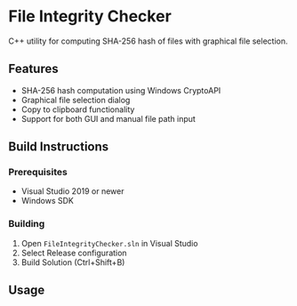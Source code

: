# File Integrity Checker

C++ utility for computing SHA-256 hash of files with graphical file selection.

## Features
- SHA-256 hash computation using Windows CryptoAPI
- Graphical file selection dialog
- Copy to clipboard functionality
- Support for both GUI and manual file path input

## Build Instructions

### Prerequisites
- Visual Studio 2019 or newer
- Windows SDK

### Building
1. Open `FileIntegrityChecker.sln` in Visual Studio
2. Select Release configuration
3. Build Solution (Ctrl+Shift+B)

## Usage
